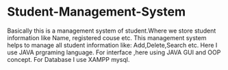 # Student-Management-System
Basically this is a management system of student.Where we store student information like Name, registered couse etc. This management system helps to manage all student information like: Add,Delete,Search etc. Here I use JAVA prgraming language. For interface ,here using JAVA GUI and OOP concept. For Database I use XAMPP mysql.
